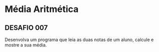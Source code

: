 # Média Aritmética



## DESAFIO 007

Desenvolva um programa que leia as duas notas de um aluno, calcule e mostre a sua média.

